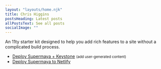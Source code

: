 ```yaml
---
layout: "layouts/home.njk"
title: Chris Higgins
postsHeading: Latest posts
allPostsText: See all posts
socialImage: ""
---
```


An 11ty starter kit designed to help you add rich features to a site without a complicated build process.

<ul>
    <li>
        <a href="https://heroku.com/deploy?template=https://github.com/MadeByMike/keystone-jamstack-plus">Deploy Supermaya + Keystone</a> <small>(add user-generated content)</small>
    </li>
    <li>
        <a href="https://app.netlify.com/start/deploy?repository=https://github.com/MadeByMike/supermaya">Deploy Supermaya to Netlify</a>
    </li>
</ul>

